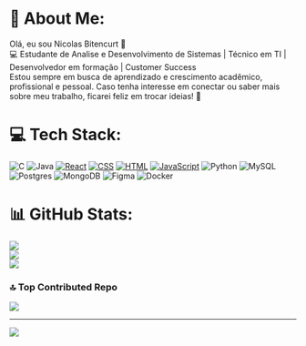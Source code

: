 # 💫 About Me:
Olá, eu sou Nicolas Bitencurt 👋<br>💻 Estudante de Analise e Desenvolvimento de Sistemas | Técnico em TI | Desenvolvedor em formação | Customer Success<br>Estou sempre em busca de aprendizado e crescimento acadêmico, profissional e pessoal. Caso tenha interesse em conectar ou saber mais sobre meu trabalho, ficarei feliz em trocar ideias! 🚀<br>


# 💻 Tech Stack:
![C](https://img.shields.io/badge/c-%2300599C.svg?style=for-the-badge&logo=c&logoColor=white) ![Java](https://img.shields.io/badge/java-%23ED8B00.svg?style=for-the-badge&logo=openjdk&logoColor=white) [![React](https://img.shields.io/badge/React-%2320232a.svg?logo=react&logoColor=%2361DAFB)](#) [![CSS](https://img.shields.io/badge/CSS-639?logo=css&logoColor=fff)](#) [![HTML](https://img.shields.io/badge/HTML-%23E34F26.svg?logo=html5&logoColor=white)](#) [![JavaScript](https://img.shields.io/badge/JavaScript-F7DF1E?logo=javascript&logoColor=000)](#) ![Python](https://img.shields.io/badge/python-3670A0?style=for-the-badge&logo=python&logoColor=ffdd54) ![MySQL](https://img.shields.io/badge/mysql-4479A1.svg?style=for-the-badge&logo=mysql&logoColor=white) ![Postgres](https://img.shields.io/badge/postgres-%23316192.svg?style=for-the-badge&logo=postgresql&logoColor=white) ![MongoDB](https://img.shields.io/badge/MongoDB-%234ea94b.svg?style=for-the-badge&logo=mongodb&logoColor=white) ![Figma](https://img.shields.io/badge/figma-%23F24E1E.svg?style=for-the-badge&logo=figma&logoColor=white) ![Docker](https://img.shields.io/badge/docker-%230db7ed.svg?style=for-the-badge&logo=docker&logoColor=white)
# 📊 GitHub Stats:
![](https://github-readme-stats.vercel.app/api?username=Nicolas-Bitencurt&theme=dark&hide_border=false&include_all_commits=false&count_private=false)<br/>
![](https://github-readme-streak-stats.herokuapp.com/?user=Nicolas-Bitencurt&theme=dark&hide_border=false)<br/>
![](https://github-readme-stats.vercel.app/api/top-langs/?username=Nicolas-Bitencurt&theme=dark&hide_border=false&include_all_commits=false&count_private=false&layout=compact)

### 🔝 Top Contributed Repo
![](https://github-contributor-stats.vercel.app/api?username=Nicolas-Bitencurt&limit=5&theme=dark&combine_all_yearly_contributions=true)

---
[![](https://visitcount.itsvg.in/api?id=Nicolas-Bitencurt&icon=2&color=0)](https://visitcount.itsvg.in)

<!-- Proudly created with GPRM ( https://gprm.itsvg.in ) -->
